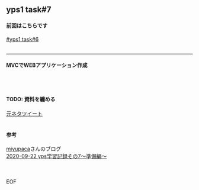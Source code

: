 ## yps1 task#7

#### 前回はこちらです
[#yps1 task#6](https://github.com/yotaro-ok/yps/blob/master/task_6.md)
<br>
<br>

***

#### MVCでWEBアプリケーション作成

<br>
<br>

#### TODO: 資料を纏める

[元ネタツイート](https://twitter.com/yotaro__ok/status/1307232598486208513)
<br>
<br>
#### 参考

[miyupaca](https://twitter.com/miyupacaaa)さんのブログ
<br>
[2020-09-22 yps学習記録その7〜準備編〜](https://paca-gatsby.netlify.app/2020-09-22/)
<br>
<br>
<br>
<br>
EOF
